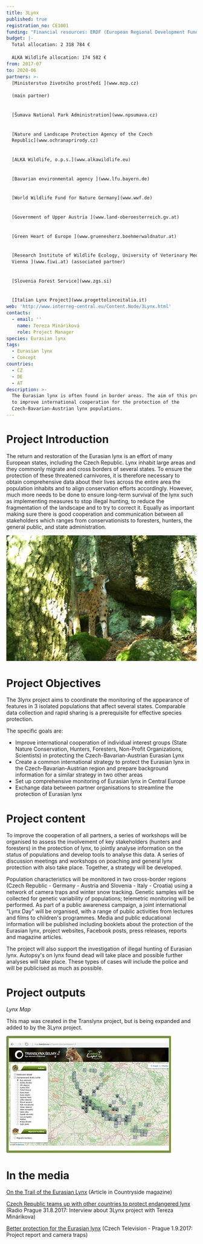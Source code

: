 ```yaml
---
title: 3Lynx
published: true
registration_no: CE1001
funding: "Financial resources: ERDF (European Regional Development Fund), Ministry of the Environment of the Czech Republic\r\n\nProgramme:[ Interreg Central Europe](http://www.interreg-central.eu/Content.Node/home.html)\n\n![null](/media/3lynx_cmyk_350.jpg)"
budget: |-
  Total allocation: 2 318 784 €

  ALKA Wildlife allocation: 174 582 €
from: 2017-07
to: 2020-06
partners: >-
  [Ministerstvo životního prostředí ](www.mzp.cz)

  (main partner)


  [Šumava National Park Administration](www.npsumava.cz) 


  [Nature and Landscape Protection Agency of the Czech
  Republic](www.ochranaprirody.cz)


  [ALKA Wildlife, o.p.s.](www.alkawildlife.eu)


  [Bavarian environmental agency ](www.lfu.bayern.de)


  [World Wildlife Fund for Nature Germany](www.wwf.de)


  [Government of Upper Austria ](www.land-oberoesterreich.gv.at)


  [Green Heart of Europe ](www.gruenesherz.boehmerwaldnatur.at)


  [Research Institute of Wildlife Ecology, University of Veterinary Medicine,
  Vienna ](www.fiwi.at) (associated partner)


  [Slovenia Forest Service](www.zgs.si)


  [Italian Lynx Project](www.progettolinceitalia.it)
web: 'http://www.interreg-central.eu/Content.Node/3Lynx.html'
contacts:
  - email: ''
    name: Tereza Mináriková
    role: Project Manager
species: Eurasian lynx
tags:
  - Eurasian lynx
  - Concept
countries:
  - CZ
  - DE
  - AT
description: >-
  The Eurasian lynx is often found in border areas. The aim of this project is
  to improve international cooperation for the protection of the
  Czech-Bavarian-Austrian lynx populations.
---
```

# Project Introduction

The return and restoration of the Eurasian lynx is an effort of many European states, including the Czech Republic. Lynx inhabit large areas and they commonly migrate and cross borders of several states. To ensure the protection of these threatened carnivores, it is therefore necessary to obtain comprehensive data about their lives across the entire area the population inhabits and to align conservation efforts accordingly. However, much more needs to be done to ensure long-term survival of the lynx such as implementing measures to stop illegal hunting, to reduce the fragmentation of the landscape and to try to correct it. Equally as important making sure there is good cooperation and communication between all stakeholders which ranges from conservationists to foresters, hunters, the general public, and state administration.

![](/media/luděk_01_1116.jpg)

# Project Objectives

The 3lynx project aims to coordinate the monitoring of the appearance of features in 3 isolated populations that affect several states. Comparable data collection and rapid sharing is a prerequisite for effective species protection.

The specific goals are:

* Improve international cooperation of individual interest groups (State Nature Conservation, Hunters, Foresters, Non-Profit Organizations, Scientists) in protecting the Czech-Bavarian-Austrian Eurasian Lynx
* Create a common international strategy to protect the Eurasian lynx in the Czech-Bavarian-Austrian region and prepare background information for a similar strategy in two other areas
* Set up comprehensive monitoring of Eurasian lynx in Central Europe
* Exchange data between partner organisations to streamline the protection of Eurasian lynx
 

# Project content

To improve the cooperation of all partners, a series of workshops will be organised to assess the involvement of key stakeholders (hunters and foresters) in the protection of lynx, to jointly analyse information on the status of populations and develop tools to analyse this data.  A series of discussion meetings and workshops on poaching and general lynx protection with also take place. Together, a strategy will be developed.

Population characteristics will be monitored in two cross-border regions (Czech Republic - Germany - Austria and Slovenia - Italy - Croatia) using a network of camera traps and winter snow tracking. Genetic samples will be collected for genetic variability of populations; telemetric monitoring will be performed. As part of a public awareness campaign, a joint international "Lynx Day" will be organised, with a range of public activities from lectures and films to children's programmes. Media and public educational information will be published including booklets about the protection of the Eurasian lynx, project websites, Facebook posts, press releases, reports and magazine articles.

The project will also support the investigation of illegal hunting of Eurasian lynx. Autopsy's on lynx found dead will take place and possible further analyses will take place. These types of cases will include the police and will be publicised as much as possible.

# Project outputs

_Lynx Map_

This map was created in the Translynx project, but is being expanded and added to by the 3Lynx project.

[![](/media/map_translynx_eu.jpg "Interaktivní mapa fotografií z fotopastí")](http://map.translynx.eu/cs?specie=lynx-lynx&layers=3)

# In the media

[On the Trail of the Eurasian Lynx](/news/on-the-trail-of-the-eurasian-lynx) (Article in Countryside magazine)

[Czech Republic teams up with other countries to protect endangered lynx](/news/czech-republic-teams-up-with-other-countries-to-protect-endangered-lynx) (Radio Prague 31.8.2017: Interview about 3Lynx project with Tereza Minárikova)

[Better protection for the Eurasian lynx](/news/better-protection-for-the-eurasian-lynx) (Czech Television - Prague 1.9.2017: Project report and camera traps)
